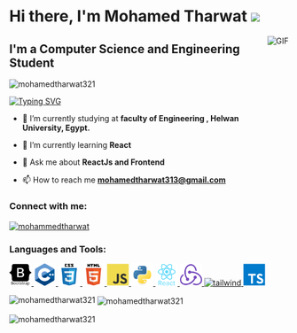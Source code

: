 # Hi there, I'm Mohamed Tharwat  <img width="30px" src="https://media.tenor.com/images/3b388fe03da271d2674faf85eb7c3fcd/tenor.gif" />

<img align="right" alt="GIF" height="160px" src="https://media.giphy.com/media/du3J3cXyzhj75IOgvA/giphy.gif" />

## I'm a Computer Science and Engineering Student  
<p align="left"> <img src="https://komarev.com/ghpvc/?username=mohamedtharwat321&label=Profile%20views&color=0e75b6&style=flat" alt="mohamedtharwat321" /> </p>


[![Typing SVG](https://readme-typing-svg.herokuapp.com?font=Raleway&weight=600&size=28&duration=5500&pause=1000&width=435&lines=Welcome+to+my+GitHub+Profile)](https://git.io/typing-svg)

- 🔭 I’m currently studying at **faculty of Engineering , Helwan University, Egypt.**

- 🌱 I’m currently learning **React**

- 💬 Ask me about **ReactJs and Frontend**

- 📫 How to reach me **mohamedtharwat313@gmail.com**



<h3 align="left">Connect with me:</h3>
<p align="left">
<a href="https://linkedin.com/in/mohammedtharwat" target="blank"><img align="center" src="https://raw.githubusercontent.com/rahuldkjain/github-profile-readme-generator/master/src/images/icons/Social/linked-in-alt.svg" alt="mohammedtharwat" height="30" width="40" /></a>
</p>

<h3 align="left">Languages and Tools:</h3>
<p align="left"> <a href="https://getbootstrap.com" target="_blank" rel="noreferrer"> <img src="https://raw.githubusercontent.com/devicons/devicon/master/icons/bootstrap/bootstrap-plain-wordmark.svg" alt="bootstrap" width="40" height="40"/> </a> <a href="https://www.w3schools.com/cpp/" target="_blank" rel="noreferrer"> <img src="https://raw.githubusercontent.com/devicons/devicon/master/icons/cplusplus/cplusplus-original.svg" alt="cplusplus" width="40" height="40"/> </a> <a href="https://www.w3schools.com/css/" target="_blank" rel="noreferrer"> <img src="https://raw.githubusercontent.com/devicons/devicon/master/icons/css3/css3-original-wordmark.svg" alt="css3" width="40" height="40"/> </a> <a href="https://www.w3.org/html/" target="_blank" rel="noreferrer"> <img src="https://raw.githubusercontent.com/devicons/devicon/master/icons/html5/html5-original-wordmark.svg" alt="html5" width="40" height="40"/> </a> <a href="https://developer.mozilla.org/en-US/docs/Web/JavaScript" target="_blank" rel="noreferrer"> <img src="https://raw.githubusercontent.com/devicons/devicon/master/icons/javascript/javascript-original.svg" alt="javascript" width="40" height="40"/> </a> <a href="https://www.python.org" target="_blank" rel="noreferrer"> <img src="https://raw.githubusercontent.com/devicons/devicon/master/icons/python/python-original.svg" alt="python" width="40" height="40"/> </a> <a href="https://reactjs.org/" target="_blank" rel="noreferrer"> <img src="https://raw.githubusercontent.com/devicons/devicon/master/icons/react/react-original-wordmark.svg" alt="react" width="40" height="40"/> </a> <a href="https://redux.js.org" target="_blank" rel="noreferrer"> <img src="https://raw.githubusercontent.com/devicons/devicon/master/icons/redux/redux-original.svg" alt="redux" width="40" height="40"/> </a> <a href="https://tailwindcss.com/" target="_blank" rel="noreferrer"> <img src="https://www.vectorlogo.zone/logos/tailwindcss/tailwindcss-icon.svg" alt="tailwind" width="40" height="40"/> </a> <a href="https://www.typescriptlang.org/" target="_blank" rel="noreferrer"> <img src="https://raw.githubusercontent.com/devicons/devicon/master/icons/typescript/typescript-original.svg" alt="typescript" width="40" height="40"/> </a> </p>

<p><img align="left" src="https://github-readme-stats.vercel.app/api/top-langs?username=mohamedtharwat321&show_icons=true&locale=en&layout=compact" alt="mohamedtharwat321" /></p>

<p>&nbsp;<img align="center" src="https://github-readme-stats.vercel.app/api?username=mohamedtharwat321&show_icons=true&locale=en" alt="mohamedtharwat321" /></p>

<p><img align="center" src="https://github-readme-streak-stats.herokuapp.com/?user=mohamedtharwat321&" alt="mohamedtharwat321" /></p>

